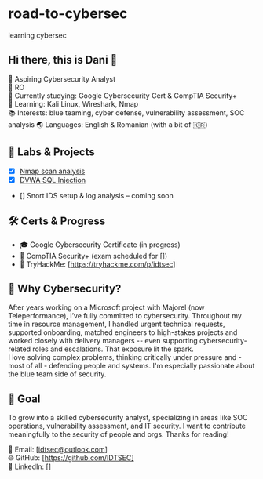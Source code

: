 # road-to-cybersec
learning cybersec

## Hi there, this is Dani 👋

🔐 Aspiring Cybersecurity Analyst  
📍 RO     
🎯 Currently studying: Google Cybersecurity Cert & CompTIA Security+  
🧠 Learning: Kali Linux, Wireshark, Nmap  
📚 Interests: blue teaming, cyber defense, vulnerability assessment, SOC analysis
🌏 Languages: English & Romanian (with a bit of 🇰🇷)

## 🔧 Labs & Projects
- [x] [Nmap scan analysis](labs/nmap_scanme_analysis.md)
- [x] [DVWA SQL Injection](labs/dvwa/dvwa_sql_injection.md)
- [] Snort IDS setup & log analysis – coming soon

## 🛠️ Certs & Progress
- 🎓 Google Cybersecurity Certificate (in progress)
- 📖 CompTIA Security+ (exam scheduled for [])
- 🧪 TryHackMe: [https://tryhackme.com/p/idtsec]

## 📌 Why Cybersecurity?
After years working on a Microsoft project with Majorel (now Teleperformance), I’ve fully committed to cybersecurity. Throughout my time in resource management, I handled urgent technical requests, supported onboarding, matched engineers to high-stakes projects and worked closely with delivery managers -- even supporting cybersecurity-related roles and escalations. That exposure lit the spark.  
I love solving complex problems, thinking critically under pressure and - most of all - defending people and systems. I'm especially passionate about the blue team side of security.

## 📍 Goal
To grow into a skilled cybersecurity analyst, specializing in areas like SOC operations, vulnerability assessment, and IT security. I want to contribute meaningfully to the security of people and orgs.
Thanks for reading!

📧 Email: [idtsec@outlook.com]  
🌐 GitHub: [https://github.com/IDTSEC]  
📎 LinkedIn: [] 
